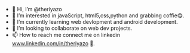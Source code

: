 - 👋 Hi, I’m @theriyazo
- 👀 I’m interested in javaScript, html5,css,python and grabbing coffie😋.
- 🌱 I’m currently learning web devlopment and android development.
- 💞️ I’m looking to collaborate on web dev projects.
- 📫 How to reach me connect me on linkedin www.linkedin.com/in/theriyazo 👀.

<!---
theriyazo/theriyazo is a ✨ special ✨ repository because its `README.md` (this file) appears on your GitHub profile.
You can click the Preview link to take a look at your changes.
--->
